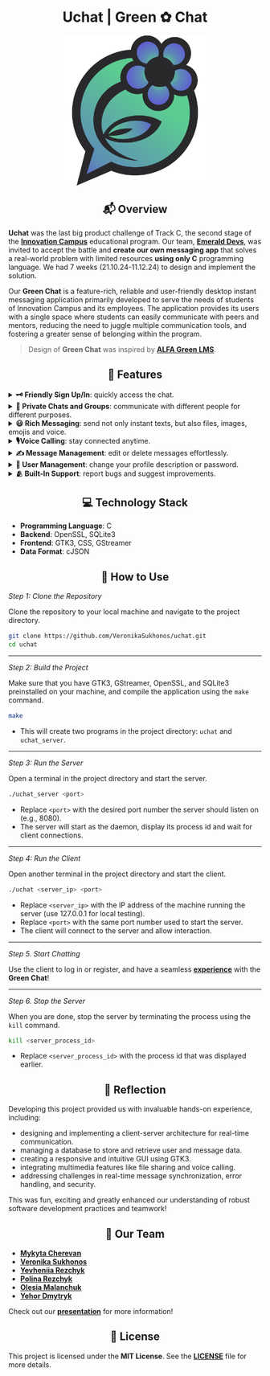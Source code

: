 <h1 align="center">Uchat | Green ✿ Chat</h1>

<div align="center"><img src="./uchat-client/src/gui/resources/program.png" alt="logo" width="300" height="300"></div>

<h2 align="center">📬 Overview</h2>

**Uchat** was the last big product challenge of Track C, the second stage of the [**Innovation Campus**](https://campus.kpi.kharkov.ua/en/) educational program. Our team, [**Emerald Devs**](#team), was invited to accept the battle and **create our own messaging app** that solves a real-world problem with limited resources **using only C** programming language. We had 7 weeks (21.10.24-11.12.24) to design and implement the solution.

Our **Green Chat** is a feature-rich, reliable and user-friendly desktop instant messaging application primarily developed to serve the needs of students of Innovation Campus and its employees. The application provides its users with a single space where students can easily communicate with peers and mentors, reducing the need to juggle multiple communication tools, and fostering a greater sense of belonging within the program.

> Design of **Green Chat** was inspired by [**ALFA Green LMS**](https://show.green-lms.app/).

<h2 align="center" id="features">🌟 Features</h2>

<details>
<summary><b>🗝️ Friendly Sign Up/In</b>: quickly access the chat.</summary>
Register or log in to your account with a unique username and secure password. Toggle password visibility and receive feedback messages to guide you through the process.
<div align="center"><img src="./gifs/access.gif" alt="registration-login"></div>
</details>

<details>
<summary><b>👥 Private Chats and Groups</b>: communicate with different people for different purposes.</summary>
Create one-on-one chats and view profile information of the person you are chatting with. Create group conversations and view the group members.
<div align="center"><img src="./gifs/chat-creation.gif" alt="chat creation"></div>
<div align="center"><img src="./gifs/group-creation.gif" alt="group creation"></div>
</details>

<details>
<summary><b>😃 Rich Messaging</b>: send not only instant texts, but also files, images, emojis and voice.</summary>
Enhance your communication with voice messages, images and files. Bring joy to your conversations with a variety of emojis.
<div align="center"><img src="./gifs/messaging.gif" alt="messaging"></div>
</details>

<details>
<summary><b>🎙️Voice Calling</b>: stay connected anytime.</summary>
Have quick brainstorms and convenient collaborations on pair assignments with voice calls in private chats.
<div align="center"><img src="./gifs/voice-call-out.gif" alt="voice call"></div>
<div align="center"><img src="./gifs/voice-call-in.gif" alt="voice call"></div>
</details>

<details>
<summary><b>✍️ Message Management</b>: edit or delete messages effortlessly.</summary>
Have more control over your communication with the ability to edit and delete your messages after sending. Save received files to your computer.
<div align="center"><img src="./gifs/message-management.gif" alt="message management"></div>
</details>

<details>
<summary><b>🧑 User Management</b>: change your profile description or password.</summary>
View and manage your personal profile with options to update your full name, group, and status. Change your password for better security.
<div align="center"><img src="./gifs/profile-update.gif" alt="profile update"></div>
<div align="center"><img src="./gifs/password-update.gif" alt="password update"></div>
</details>

<details>
<summary><b>🫂 Built-In Support</b>: report bugs and suggest improvements.</summary>
Tell us your problems and provide feedback directly within the application.
<div align="center"><img src="./gifs/support.gif" alt="support"></div>
</details>

<h2 align="center">💻 Technology Stack</h2>

- **Programming Language**: C  
- **Backend**: OpenSSL, SQLite3
- **Frontend**: GTK3, CSS, GStreamer
- **Data Format**: cJSON  

<h2 align="center">🚀 How to Use</h2>

_Step 1: Clone the Repository_

Clone the repository to your local machine and navigate to the project directory.

```bash
git clone https://github.com/VeronikaSukhonos/uchat.git
cd uchat
```
---
_Step 2: Build the Project_

Make sure that you have GTK3, GStreamer, OpenSSL, and SQLite3 preinstalled on your machine, and compile the application using the `make` command.

```bash
make
```

- This will create two programs in the project directory: `uchat` and `uchat_server`.

---
_Step 3: Run the Server_

Open a terminal in the project directory and start the server.

```bash
./uchat_server <port>
```

- Replace `<port>` with the desired port number the server should listen on (e.g., 8080).
- The server will start as the daemon, display its process id and wait for client connections.
 
---
_Step 4: Run the Client_

Open another terminal in the project directory and start the client.

```bash
./uchat <server_ip> <port>
```

- Replace `<server_ip>` with the IP address of the machine running the server (use 127.0.0.1 for local testing).
- Replace `<port>` with the same port number used to start the server.
- The client will connect to the server and allow interaction.

---
_Step 5. Start Chatting_
 
Use the client to log in or register, and have a seamless [**experience**](#features) with the **Green Chat**!

---
_Step 6. Stop the Server_

When you are done, stop the server by terminating the process using the `kill` command.

```bash
kill <server_process_id>
```

- Replace `<server_process_id>` with the process id that was displayed earlier.

<h2 align="center">🌱 Reflection</h2>

Developing this project provided us with invaluable hands-on experience, including:
- designing and implementing a client-server architecture for real-time communication.
- managing a database to store and retrieve user and message data.
- creating a responsive and intuitive GUI using GTK3.
- integrating multimedia features like file sharing and voice calling.
- addressing challenges in real-time message synchronization, error handling, and security.

This was fun, exciting and greatly enhanced our understanding of robust software development practices and teamwork!

<h2 align="center" id="team">🙌 Our Team</h2>

- [**Mykyta Cherevan**](https://github.com/Nikcher256)  <br />
- [**Veronika Sukhonos**](https://github.com/VeronikaSukhonos)  <br />
- [**Yevheniia Rezchyk**](https://github.com/EvgeniaRezchik)  <br />
- [**Polina Rezchyk**](https://github.com/BekkaMushko) <br />
- [**Olesia Malanchuk**](https://github.com/nishiinoya) <br />
- [**Yehor Dmytryk**](https://github.com/EgorDmitruk) <br />

Check out our [**presentation**](https://docs.google.com/presentation/d/1GL6oyKt0esMKFtQdNDHDuPoXPnWy5SBbzkq2d5a2ZxA/) for more information!

<h2 align="center">📜 License</h2>

This project is licensed under the **MIT License**. See the [**LICENSE**](./LICENSE.txt) file for more details.  
